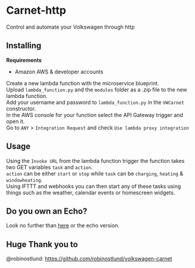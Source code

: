 # Carnet-http
Control and automate your Volkswagen through http

## Installing
**Requirements**
* Amazon AWS & developer accounts

Create a new lambda function with the microservice blueprint.<br>
Upload `lambda_function.py` and the  `modules` folder as a .zip file to the new lambda function.<br>
Add your username and password to `lambda_function.py` in the `VWCarnet` constructor.<br>
In the AWS console for your function select the API Gateway trigger and open it.<br>
Go to `ANY` > `Integration Request` and check `Use lambda proxy integration`

## Usage
Using the `Invoke URL` from the lambda function trigger the function takes two GET variables `task` and `action`.<br>
`action` can be either `start` or `stop` while `task` can be `charging`, `heating` & `windowheating`.<br>
Using IFTTT and webhooks you can then start any of these tasks using things such as the weather, calendar events or homescreen widgets.

## Do you own an Echo?
Look no further than [here](https://github.com/Strosel/Carnet-alexa) or the echo version.

## Huge Thank you to
@robinostlund: https://github.com/robinostlund/volkswagen-carnet

